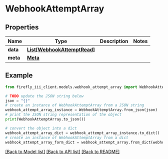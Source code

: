 # WebhookAttemptArray


## Properties

Name | Type | Description | Notes
------------ | ------------- | ------------- | -------------
**data** | [**List[WebhookAttemptRead]**](WebhookAttemptRead.md) |  | 
**meta** | [**Meta**](Meta.md) |  | 

## Example

```python
from firefly_iii_client.models.webhook_attempt_array import WebhookAttemptArray

# TODO update the JSON string below
json = "{}"
# create an instance of WebhookAttemptArray from a JSON string
webhook_attempt_array_instance = WebhookAttemptArray.from_json(json)
# print the JSON string representation of the object
print(WebhookAttemptArray.to_json())

# convert the object into a dict
webhook_attempt_array_dict = webhook_attempt_array_instance.to_dict()
# create an instance of WebhookAttemptArray from a dict
webhook_attempt_array_form_dict = webhook_attempt_array.from_dict(webhook_attempt_array_dict)
```
[[Back to Model list]](../README.md#documentation-for-models) [[Back to API list]](../README.md#documentation-for-api-endpoints) [[Back to README]](../README.md)


